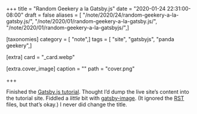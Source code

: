 +++
title = "Random Geekery a la Gatsby.js"
date = "2020-01-24 22:31:00-08:00"
draft = false
aliases = [ "/note/2020/24/random-geekery-a-la-gatsby.js/", "/note/2020/01/random-geekery-a-la-gatsby.js/", "/note/2020/01/random-geekery-a-la-gatsbyjs/",]

[taxonomies]
category = [ "note",]
tags = [ "site", "gatsbyjs", "panda geekery",]

[extra]
card = "_card.webp"

[extra.cover_image]
caption = ""
path = "cover.png"

+++

Finished the [Gatsby.js tutorial](https://www.gatsbyjs.org/tutorial/).
Thought I’d dump the live site’s content into the tutorial site. Fiddled
a *little* bit with
[gatsby-image](https://www.gatsbyjs.org/packages/gatsby-image/). (It
ignored the [RST](/tags/rst) files, but that’s okay.) I never did change
the title.